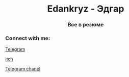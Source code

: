 <h1 align="center">Edankryz - Эдгар</h1>
<h3 align="center">Все в резюме</h3>


<h3 align="left">Connect with me:</h3>
<a href="https://t.me/loveGellyanumberone">Telegram</a>
<p align="left">
 <a href="https://edankr-yzo.itch.io">itch</a>
 <p align="left">
 <a href="https://t.me/edankryzo">Telegram chanel</a>
</p>





